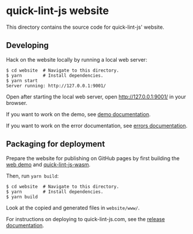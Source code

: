 # quick-lint-js website

This directory contains the source code for quick-lint-js' website.

## Developing

Hack on the website locally by running a local web server:

    $ cd website  # Navigate to this directory.
    $ yarn        # Install dependencies.
    $ yarn start
    Server running: http://127.0.0.1:9001/

Open after starting the local web server, open http://127.0.0.1:9001/ in your
browser.

If you want to work on the demo, see [demo documentation](demo/README.md).

If you want to work on the error documentation, see [errors
documentation](public/errors/README.md).

## Packaging for deployment

Prepare the website for publishing on GitHub pages by first building the [web
demo](demo/README.md) and [quick-lint-js-wasm](../wasm/README.md).

Then, run `yarn build`:

    $ cd website  # Navigate to this directory.
    $ yarn        # Install dependencies.
    $ yarn build

Look at the copied and generated files in `website/www/`.

For instructions on deploying to quick-lint-js.com, see the [release
documentation](../docs/RELEASE.md).

